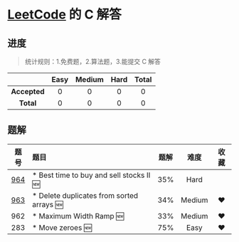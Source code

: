 # [LeetCode](https://leetcode.com) 的 C 解答


## 进度

> 统计规则：1.免费题，2.算法题，3.能提交 C 解答

|     |Easy|Medium|Hard|Total|
|:---:|:---:|:---:|:---:|:---:|
|**Accepted**|0|0|0|0|
|**Total**|0|0|0|0|

## 题解

|题号|题目|题解|难度|收藏|
|:-:|:-|:-: | :-: | :-: |
|[964](https://leetcode.com/problems/least-operators-to-express-number/)| * Best time to buy and sell stocks II :new: |35%|Hard||
|[963](https://leetcode.com/problems/minimum-area-rectangle-ii/)| * Delete duplicates from sorted arrays :new: |34%|Medium|&hearts;|
|962| * Maximum Width Ramp :new: |33%|Medium|&hearts;|
|283| * Move zeroes :new: |75%|Easy| &hearts;|
